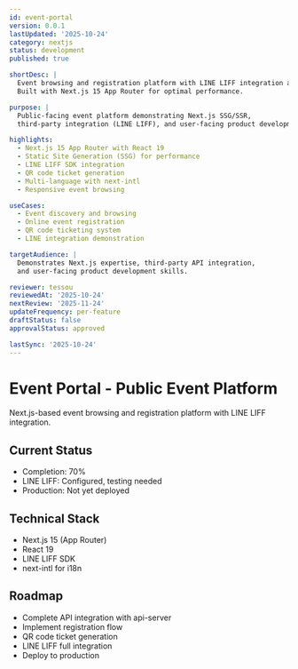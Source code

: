 ```yaml
---
id: event-portal
version: 0.0.1
lastUpdated: '2025-10-24'
category: nextjs
status: development
published: true

shortDesc: |
  Event browsing and registration platform with LINE LIFF integration and QR code ticketing.
  Built with Next.js 15 App Router for optimal performance.

purpose: |
  Public-facing event platform demonstrating Next.js SSG/SSR,
  third-party integration (LINE LIFF), and user-facing product development.

highlights:
  - Next.js 15 App Router with React 19
  - Static Site Generation (SSG) for performance
  - LINE LIFF SDK integration
  - QR code ticket generation
  - Multi-language with next-intl
  - Responsive event browsing

useCases:
  - Event discovery and browsing
  - Online event registration
  - QR code ticketing system
  - LINE integration demonstration

targetAudience: |
  Demonstrates Next.js expertise, third-party API integration,
  and user-facing product development skills.

reviewer: tessou
reviewedAt: '2025-10-24'
nextReview: '2025-11-24'
updateFrequency: per-feature
draftStatus: false
approvalStatus: approved

lastSync: '2025-10-24'
---
```


# Event Portal - Public Event Platform

Next.js-based event browsing and registration platform with LINE LIFF integration.

## Current Status
- Completion: 70%
- LINE LIFF: Configured, testing needed
- Production: Not yet deployed

## Technical Stack
- Next.js 15 (App Router)
- React 19
- LINE LIFF SDK
- next-intl for i18n

## Roadmap
- Complete API integration with api-server
- Implement registration flow
- QR code ticket generation
- LINE LIFF full integration
- Deploy to production
